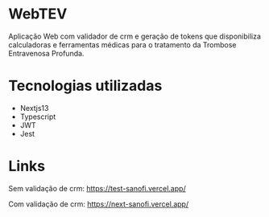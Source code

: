 # WebTEV

Aplicação Web com validador de crm e geração de tokens que disponibiliza calculadoras e ferramentas médicas para o tratamento da Trombose Entravenosa Profunda.


# Tecnologias utilizadas

- Nextjs13
- Typescript
- JWT
- Jest


# Links

Sem validação de crm: https://test-sanofi.vercel.app/

Com validação de crm: https://next-sanofi.vercel.app/
